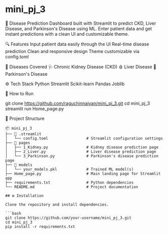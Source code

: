 # mini_pj_3
🧠 Disease Prediction Dashboard built with Streamlit to predict CKD, Liver Disease, and Parkinson's Disease using ML. Enter patient data and get instant predictions with a clean UI and customizable theme.

🔍 Features Input patient data easily through the UI Real-time disease prediction Clean and responsive design Theme customizable via config.toml

🧪 Diseases Covered 🩺 Chronic Kidney Disease (CKD) 🩸 Liver Disease 🧬 Parkinson's Disease

⚙️ Tech Stack Python Streamlit Scikit-learn Pandas Joblib

🚀 How to Run

git clone https://github.com/raguchinnaiyan/mini_pj_3.git cd mini_pj_3 streamlit run Home_page.py

📁 Project Structure 

```
📦 mini_pj_3
├── 📁 .streamlit
│   └── config.toml                 # Streamlit configuration settings
├── 📁 pages
│   ├── 1_Kidney.py                 # Kidney disease prediction page
│   ├── 2_Liver.py                  # Liver disease prediction page
│   └── 3_Parkinson.py              # Parkinson's disease prediction page
├── 📁 models
│   └── your_models.pkl             # Trained ML model(s)
├── Home_page.py                    # Main landing page for Streamlit app
├── requirements.txt                # Python dependencies
└── README.md                       # Project documentation

## ⚙️ Installation

Clone the repository and install dependencies.

```bash
git clone https://github.com/your-username/mini_pj_3.git
cd mini_pj_3
pip install -r requirements.txt
